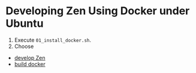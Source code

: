 Developing Zen Using Docker under Ubuntu
========================================

1. Execute `01_install_docker.sh`.
2. Choose 
  - [develop Zen](develop)
  - [build docker](build)